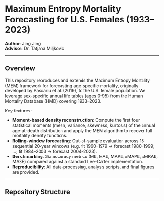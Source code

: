 # Maximum Entropy Mortality Forecasting for U.S. Females (1933–2023)

**Author:** Jing Jing  
**Advisor:** Dr. Tatjana Miljkovic  

---

## Overview

This repository reproduces and extends the Maximum Entropy Mortality (MEM) framework for forecasting age-specific mortality, originally developed by Pascariu et al. (2019), to the U.S. female population. We leverage sex-specific annual life tables (ages 0–95) from the Human Mortality Database (HMD) covering 1933–2023.

Key features:

- **Moment-based density reconstruction**: Compute the first four statistical moments (mean, variance, skewness, kurtosis) of the annual age-at-death distribution and apply the MEM algorithm to recover full mortality density functions.
- **Rolling-window forecasting**: Out-of-sample evaluation across 18 sequential 20-year windows (e.g. fit 1960–1979 → forecast 1980–1999; …; fit 1984–2003 → forecast 2004–2023).
- **Benchmarking**: Six accuracy metrics (ME, MAE, MAPE, sMAPE, sMRAE, MASE) compared against a standard Lee–Carter implementation.
- **Reproducibility**: All data-processing, analysis scripts, and final figures are provided.  

---

## Repository Structure


